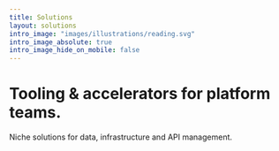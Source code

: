 ```yaml
---
title: Solutions
layout: solutions
intro_image: "images/illustrations/reading.svg"
intro_image_absolute: true
intro_image_hide_on_mobile: false
---
```


# Tooling & accelerators for platform teams.

Niche solutions for data, infrastructure and API management.
